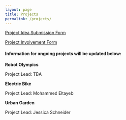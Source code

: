 ```yaml
---
layout: page
title: Projects
permalink: /projects/
---
```


[Project Idea Submission Form](https://forms.gle/eChS3GCib4n7VwJk8)

[Project Involvement Form](https://forms.gle/8NqK5QTRbii6o9Be6)

#### Information for ongoing projects will be updated below:

**Robot Olympics**

Project Lead: TBA

**Electric Bike**

Project Lead: Mohammed Eltayeb

**Urban Garden**

Project Lead: Jessica Schneider
